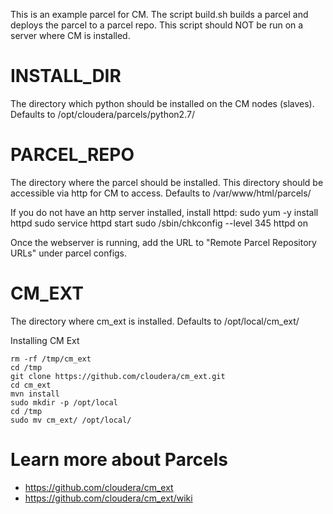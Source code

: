 This is an example parcel for CM. The script build.sh builds a parcel and deploys
the parcel to a parcel repo. This script should NOT be run on a server
where CM is installed.

# INSTALL_DIR

The directory which python should be installed on the CM nodes (slaves).
Defaults to /opt/cloudera/parcels/python2.7/


# PARCEL_REPO
The directory where the parcel should be installed. This directory should be accessible
via http for CM to access. Defaults to /var/www/html/parcels/

If you do not have an http server installed, install httpd:
    sudo yum -y install httpd
    sudo service httpd start
    sudo /sbin/chkconfig --level 345 httpd on

Once the webserver is running, add the URL to "Remote Parcel Repository URLs" under parcel configs.


# CM_EXT
The directory where cm_ext is installed. Defaults to /opt/local/cm_ext/

Installing CM Ext

    rm -rf /tmp/cm_ext
    cd /tmp
    git clone https://github.com/cloudera/cm_ext.git
    cd cm_ext
    mvn install
    sudo mkdir -p /opt/local
    cd /tmp
    sudo mv cm_ext/ /opt/local/

# Learn more about Parcels

* https://github.com/cloudera/cm_ext
* https://github.com/cloudera/cm_ext/wiki

